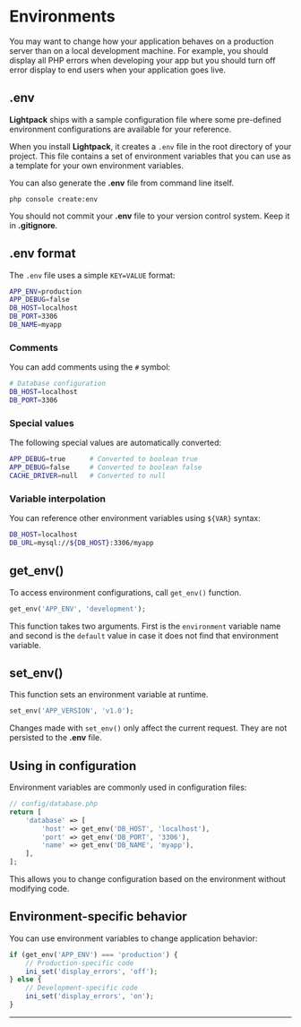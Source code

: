 # Environments

You may want to change how your application behaves on a production server than on a local
development machine. For example, you should display all PHP errors when developing your
app but you should turn off error display to end users when your application goes live.

## .env

**Lightpack** ships with a sample configuration file where some pre-defined environment configurations are available for your reference. 

When you install **Lightpack**, it creates a `.env` file in the root directory of your project. This file contains a set of environment variables that you can use as a template for your own environment variables.

You can also generate the **.env** file from command line itself.

```terminal
php console create:env
```

<p class="tip">You should not commit your <b>.env</b> file to your version control system. Keep it in <b>.gitignore</b>.</p>

## .env format

The `.env` file uses a simple `KEY=VALUE` format:

```bash
APP_ENV=production
APP_DEBUG=false
DB_HOST=localhost
DB_PORT=3306
DB_NAME=myapp
```

### Comments

You can add comments using the `#` symbol:

```bash
# Database configuration
DB_HOST=localhost
DB_PORT=3306
```

### Special values

The following special values are automatically converted:

```bash
APP_DEBUG=true      # Converted to boolean true
APP_DEBUG=false     # Converted to boolean false
CACHE_DRIVER=null   # Converted to null
```

### Variable interpolation

You can reference other environment variables using `${VAR}` syntax:

```bash
DB_HOST=localhost
DB_URL=mysql://${DB_HOST}:3306/myapp
```

## get_env()

To access environment configurations, call `get_env()` function.

```php
get_env('APP_ENV', 'development');
```

This function takes two arguments. First is the `environment` variable name and second is the `default` value in case it does not find that environment variable.

## set_env()

This function sets an environment variable at runtime.

```php
set_env('APP_VERSION', 'v1.0');
```

<p class="tip">Changes made with <code>set_env()</code> only affect the current request. They are not persisted to the <b>.env</b> file.</p>

## Using in configuration

Environment variables are commonly used in configuration files:

```php
// config/database.php
return [
    'database' => [
        'host' => get_env('DB_HOST', 'localhost'),
        'port' => get_env('DB_PORT', '3306'),
        'name' => get_env('DB_NAME', 'myapp'),
    ],
];
```

This allows you to change configuration based on the environment without modifying code.

## Environment-specific behavior

You can use environment variables to change application behavior:

```php
if (get_env('APP_ENV') === 'production') {
    // Production-specific code
    ini_set('display_errors', 'off');
} else {
    // Development-specific code
    ini_set('display_errors', 'on');
}
```

---
